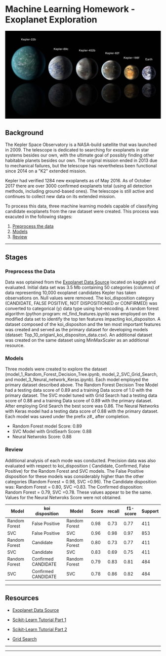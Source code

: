 # Machine Learning Homework - Exoplanet Exploration

![exoplanets.jpg](Images/exoplanets.jpg)


## Background

The Kepler Space Observatory is a NASA-build satellite that was launched in 2009. The telescope is dedicated to searching for exoplanets in star systems besides our own, with the ultimate goal of possibly finding other habitable planets besides our own. The original mission ended in 2013 due to mechanical failures, but the telescope has nevertheless been functional since 2014 on a "K2" extended mission.

Kepler had verified 1284 new exoplanets as of May 2016. As of October 2017 there are over 3000 confirmed exoplanets total (using all detection methods, including ground-based ones). The telescope is still active and continues to collect new data on its extended mission.

To process this data, three machine learning models capable of classifying candidate exoplanets from the raw dataset were created. This process was exacuted in the following stages:

1. [Preprocess the data](#Preprocessing)
2. [Models](#Models)
3. [Review](#Review)

- - -

## Stages

### Preprocess the Data
Data was optained from the [Exoplanet Data Source](https://www.kaggle.com/nasa/kepler-exoplanet-search-results) located on kaggle and evaluated. Initial data set was 3.5 Mb containing 50 categories (columns) of data representing 10,000 exoplanet candidates Kepler has taken observations on. Null values were removed. The koi_disposition category (CANDIDATE, FALSE POSITIVE, NOT DISPOSITIONED or CONFIRMED) was converted to categorical (y) data type using hot-encoding. A random forest algorithm (python program: ml_find_features.ipynb) was employed on the modified data set to identify the top ten features impacting koi_dispositon.  A  dataset composed of the koi_dispositon and the ten most important features was created and served as the primary dataset for developing models (dataset: Top_10_origianl_koi_dispositon_data.csv). An additional dataset was created on the same dataset using MinMaxScaler as an additional resource.

### Models

Three models were created to explore the dataset (model_1_Random_Forest_Decision_Tree.ipynb, model_2_SVC_Grid_Search, and model_3_Neural_network_Keras.ipynb).  Each model employed the primary dataset described above. The Random Forest Decision Tree Model had a testing data score of 0.89 and a training Data score of 1.0 with the primary dataset. The SVC model tuned with Grid Search had a testing data score of 0.88 and a training Data score of 0.89 with the primary dataset. After employing Grid Search the best score was 0.86. The Neural Networks with Keras model had a testing data score of 0.88 with the primary dataset. Each model was saved under the prefix z#_  after completion.

* Random Forest model Score:        0.89
* SVC Model with GridSearh Score:   0.88
* Neural Netwroks Score:            0.88

### Review

 
Additional analysis of each mode was conducted. Precision data was also evaluated with respect to  koi_disposition ( Candidate, Confirmed, False Positive) for the Random Forest and SVC models. The False Positive disposition for these models was considerably higher than the other categories (Random Forest = 0.98, SVC =0.96). The Candidate disposition was: Random Forest = 0.80, SVC =0.83. The Confirmed disposition:  Random Forest = 0.79, SVC =0.78. These values appear to be the same. Values for the Neural Netwroks Score were not obtained. 

|Model|koi disposition|Model|Score|recall|f1-score|Support|
|-----|---------------|-----|-----|------|--------|-------|
|Random Forest|False Positive|Random Forest|0.98|0.73|0.77|411|
|SVC|False Positive|SVC|0.96|0.98|0.97|853|
|Random Forest|Candidate|Random Forest|0.80|0.73|0.77|411|
|SVC|Candidate|SVC|0.83|0.69|0.75|411|
|Random Forest|Confirmed CANDIDATE |Random Forest|0.79|0.83| 0.81|484|
|SVC|Confirmed CANDIDATE |SVC|0.78|0.86|0.82|484|


- - -

## Resources

* [Exoplanet Data Source](https://www.kaggle.com/nasa/kepler-exoplanet-search-results)

* [Scikit-Learn Tutorial Part 1](https://www.youtube.com/watch?v=4PXAztQtoTg)

* [Scikit-Learn Tutorial Part 2](https://www.youtube.com/watch?v=gK43gtGh49o&t=5858s)

* [Grid Search](https://scikit-learn.org/stable/modules/grid_search.html)

- - -



- - -





